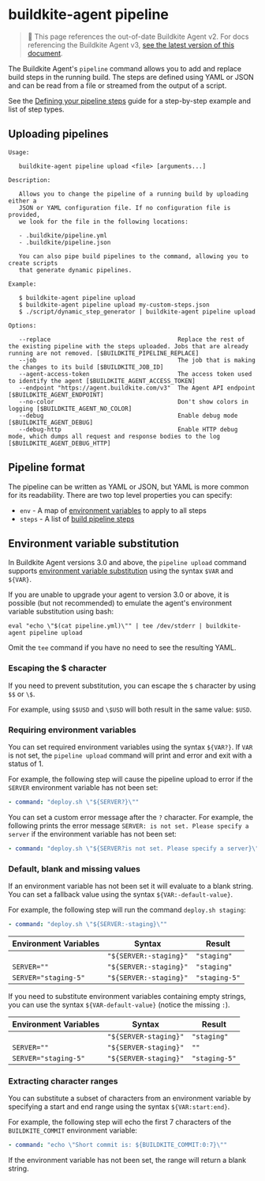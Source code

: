 # buildkite-agent pipeline

> 🚧 This page references the out-of-date Buildkite Agent v2.
> For docs referencing the Buildkite Agent v3, <a href="/docs/agent/v3/cli_pipeline">see the latest version of this document</a>.

The Buildkite Agent's `pipeline` command allows you to add and replace build steps in the running build. The steps are defined using YAML or JSON and can be read from a file or streamed from the output of a script.

See the [Defining your pipeline steps](/docs/pipelines/uploading-pipelines) guide for a step-by-step example and list of step types.

## Uploading pipelines

```
Usage:

   buildkite-agent pipeline upload <file> [arguments...]

Description:

   Allows you to change the pipeline of a running build by uploading either a
   JSON or YAML configuration file. If no configuration file is provided,
   we look for the file in the following locations:

   - .buildkite/pipeline.yml
   - .buildkite/pipeline.json

   You can also pipe build pipelines to the command, allowing you to create scripts
   that generate dynamic pipelines.

Example:

   $ buildkite-agent pipeline upload
   $ buildkite-agent pipeline upload my-custom-steps.json
   $ ./script/dynamic_step_generator | buildkite-agent pipeline upload

Options:

   --replace                                    Replace the rest of the existing pipeline with the steps uploaded. Jobs that are already running are not removed. [$BUILDKITE_PIPELINE_REPLACE]
   --job                                        The job that is making the changes to its build [$BUILDKITE_JOB_ID]
   --agent-access-token                         The access token used to identify the agent [$BUILDKITE_AGENT_ACCESS_TOKEN]
   --endpoint "https://agent.buildkite.com/v3"  The Agent API endpoint [$BUILDKITE_AGENT_ENDPOINT]
   --no-color                                   Don't show colors in logging [$BUILDKITE_AGENT_NO_COLOR]
   --debug                                      Enable debug mode [$BUILDKITE_AGENT_DEBUG]
   --debug-http                                 Enable HTTP debug mode, which dumps all request and response bodies to the log [$BUILDKITE_AGENT_DEBUG_HTTP]
```

## Pipeline format

The pipeline can be written as YAML or JSON, but YAML is more common for its readability. There are two top level properties you can specify:

* `env` - A map of <a href="/docs/pipelines/configure/environment-variables">environment variables</a> to apply to all steps
* `steps` - A list of [build pipeline steps](/docs/pipelines/configure/defining-steps)

## Environment variable substitution

In Buildkite Agent versions 3.0 and above, the `pipeline upload` command supports [environment variable substitution](/docs/agent/v3/cli-pipeline#environment-variable-substitution) using the syntax `$VAR` and `${VAR}`.

If you are unable to upgrade your agent to version 3.0 or above, it is possible (but not recommended) to emulate the agent's environment variable substitution using bash:

```shell
eval "echo \"$(cat pipeline.yml)\"" | tee /dev/stderr | buildkite-agent pipeline upload
```

Omit the `tee` command if you have no need to see the resulting YAML.

### Escaping the $ character

If you need to prevent substitution, you can escape the `$` character by using `$$` or `\$`.

For example, using `$$USD` and `\$USD` will both result in the same value: `$USD`.

### Requiring environment variables

You can set required environment variables using the syntax `${VAR?}`. If `VAR` is not set, the `pipeline upload` command will print and error and exit with a status of 1.

For example, the following step will cause the pipeline upload to error if the `SERVER` environment variable has not been set:

```yaml
- command: "deploy.sh \"${SERVER?}\""
```

You can set a custom error message after the `?` character. For example, the following prints the error message `SERVER: is not set. Please specify a server` if the environment variable has not been set:

```yaml
- command: "deploy.sh \"${SERVER?is not set. Please specify a server}\""
```

### Default, blank and missing values

If an environment variable has not been set it will evaluate to a blank string. You can set a fallback value using the syntax `${VAR:-default-value}`.

For example, the following step will run the command `deploy.sh staging`:

```yaml
- command: "deploy.sh \"${SERVER:-staging}\""
```

<table>
  <thead>
    <tr><th>Environment Variables</th><th>Syntax</th><th>Result</th></tr>
  </thead>
  <tbody>
    <tr><td><code></code></td><td><code>"${SERVER:-staging}"</code></td><td><code>"staging"</code></td></tr>
    <tr><td><code>SERVER=""</code></td><td><code>"${SERVER:-staging}"</code></td><td><code>"staging"</code></td></tr>
    <tr><td><code>SERVER="staging-5"</code></td><td><code>"${SERVER:-staging}"</code></td><td><code>"staging-5"</code></td></tr>
  </tbody>
</table>

If you need to substitute environment variables containing empty strings, you can use the syntax `${VAR-default-value}` (notice the missing `:`).

<table>
  <thead>
    <tr><th>Environment Variables</th><th>Syntax</th><th>Result</th></tr>
  </thead>
  <tbody>
    <tr><td><code></code></td><td><code>"${SERVER-staging}"</code></td><td><code>"staging"</code></td></tr>
    <tr><td><code>SERVER=""</code></td><td><code>"${SERVER-staging}"</code></td><td><code>""</code></td></tr>
    <tr><td><code>SERVER="staging-5"</code></td><td><code>"${SERVER-staging}"</code></td><td><code>"staging-5"</code></td></tr>
  </tbody>
</table>

### Extracting character ranges

You can substitute a subset of characters from an environment variable by specifying a start and end range using the syntax `${VAR:start:end}`.

For example, the following step will echo the first 7 characters of the `BUILDKITE_COMMIT` environment variable:

```yaml
- command: "echo \"Short commit is: ${BUILDKITE_COMMIT:0:7}\""
```

If the environment variable has not been set, the range will return a blank string.
